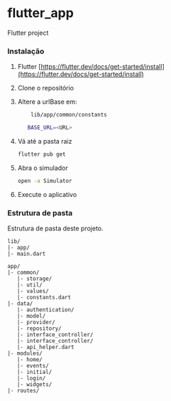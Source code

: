 # flutter_app

Flutter project
### Instalação
1. Flutter [https://flutter.dev/docs/get-started/install](https://flutter.dev/docs/get-started/install)
2. Clone o repositório
3. Altere a urlBase em: 
   ```sh
       lib/app/common/constants
    ```

    ```sh
       BASE_URL=<URL>
    ```
4. Vá até a pasta raiz
   ```sh
   flutter pub get 
   ```
5. Abra o simulador 
    ```sh
    open -a Simulator
    ```
6. Execute o aplicativo

### Estrutura de pasta
Estrutura de pasta deste projeto.

```
lib/
|- app/
|- main.dart
```

```
app/
|- common/
   |- storage/
   |- util/
   |- values/
   |- constants.dart
|- data/
   |- authentication/
   |- model/
   |- provider/
   |- repository/
   |- interface_controller/
   |- interface_controller/
   |- api_helper.dart
|- modules/
   |- home/
   |- events/
   |- initial/
   |- login/
   |- widgets/
|- routes/
```